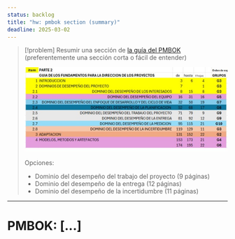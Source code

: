 ```yaml
---
status: backlog
title: "hw: pmbok section (summary)"
deadline: 2025-03-02
---
```

> [!problem]
> Resumir una sección de [la guía del PMBOK](../../source-material/misc/pdf/pmbok.pdf) (preferentemente una sección corta o fácil de entender)
> 
> ![](../../utilities/attachments/Pasted%20image%2020250301005804.png)
> 
> Opciones:
> - Dominio del desempeño del trabajo del proyecto (9 páginas)
> - Dominio del desempeño de la entrega (12 páginas)
> - Dominio del desempeño de la incertidumbre (11 páginas)

---

# PMBOK: [...]
